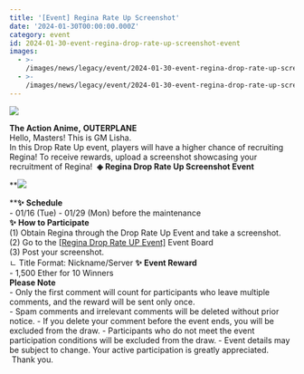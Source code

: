 ```yaml
---
title: '[Event] Regina Rate Up Screenshot'
date: '2024-01-30T00:00:00.000Z'
category: event
id: 2024-01-30-event-regina-drop-rate-up-screenshot-event
images:
  - >-
    /images/news/legacy/event/2024-01-30-event-regina-drop-rate-up-screenshot-event/340e8f9d0cc44d7392a868783c2855bb.webp
  - >-
    /images/news/legacy/event/2024-01-30-event-regina-drop-rate-up-screenshot-event/0c34149294da4081addf9639f039ba86.webp
---
```


![](/images/news/legacy/event/2024-01-30-event-regina-drop-rate-up-screenshot-event/340e8f9d0cc44d7392a868783c2855bb.webp)  
  
**The Action Anime,** **OUTERPLANE**  
Hello, Masters! This is GM Lisha.  
In this Drop Rate Up event, players will have a higher chance of recruiting Regina! To receive rewards, upload a screenshot showcasing your recruitment of Regina!  **◈** **Regina Drop Rate Up Screenshot Event**  

**![](/images/news/legacy/event/2024-01-30-event-regina-drop-rate-up-screenshot-event/0c34149294da4081addf9639f039ba86.webp)  
  
****✨** **Schedule**  
\- 01/16 (Tue) - 01/29 (Mon) before the maintenance  
**✨** **How to Participate**  
(1) Obtain Regina through the Drop Rate Up Event and take a screenshot.  
(2) Go to the \[[Regina Drop Rate UP Event\]](https://page.onstove.com/outerplane/EN/list/126250?page=1&direction=LATEST) Event Board  
(3) Post your screenshot.  
ㄴ Title Format: Nickname/Server **✨** **Event Reward**  
\- 1,500 Ether for 10 Winners  
**Please Note**  
\- Only the first comment will count for participants who leave multiple comments, and the reward will be sent only once.  
\- Spam comments and irrelevant comments will be deleted without prior notice. - If you delete your comment before the event ends, you will be excluded from the draw. - Participants who do not meet the event participation conditions will be excluded from the draw. - Event details may be subject to change. Your active participation is greatly appreciated.  Thank you.
